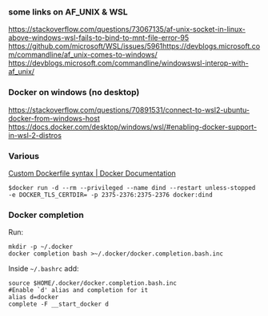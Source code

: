 ### some links on AF_UNIX & WSL

https://stackoverflow.com/questions/73067135/af-unix-socket-in-linux-above-windows-wsl-fails-to-bind-to-mnt-file-error-95
https://github.com/microsoft/WSL/issues/5961https://devblogs.microsoft.com/commandline/af_unix-comes-to-windows/
https://devblogs.microsoft.com/commandline/windowswsl-interop-with-af_unix/

### Docker on windows (no desktop)
https://stackoverflow.com/questions/70891531/connect-to-wsl2-ubuntu-docker-from-windows-host
https://docs.docker.com/desktop/windows/wsl/#enabling-docker-support-in-wsl-2-distros



### Various
[Custom Dockerfile syntax | Docker Documentation](https://docs.docker.com/build/dockerfile/frontend/)

```shell
$docker run -d --rm --privileged --name dind --restart unless-stopped -e DOCKER_TLS_CERTDIR= -p 2375-2376:2375-2376 docker:dind
```

### Docker completion
Run:
```shell
mkdir -p ~/.docker
docker completion bash >~/.docker/docker.completion.bash.inc
```
Inside `~/.bashrc` add:
```shell
source $HOME/.docker/docker.completion.bash.inc
#Enable `d' alias and completion for it
alias d=docker
complete -F __start_docker d
```
